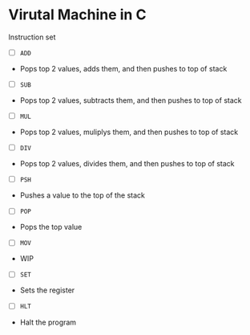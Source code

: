 # Virutal Machine in C

Instruction set
- [ ] `ADD`
- Pops top 2 values, adds them, and then pushes to top of stack
- [ ] `SUB`
- Pops top 2 values, subtracts them, and then pushes to top of stack
- [ ] `MUL`
- Pops top 2 values, muliplys them, and then pushes to top of stack
- [ ] `DIV`
- Pops top 2 values, divides them, and then pushes to top of stack
- [ ] `PSH`
- Pushes a value to the top of the stack
- [ ] `POP`
- Pops the top value
- [ ] `MOV`
- WIP
- [ ] `SET`
- Sets the register 
- [ ] `HLT`
- Halt the program